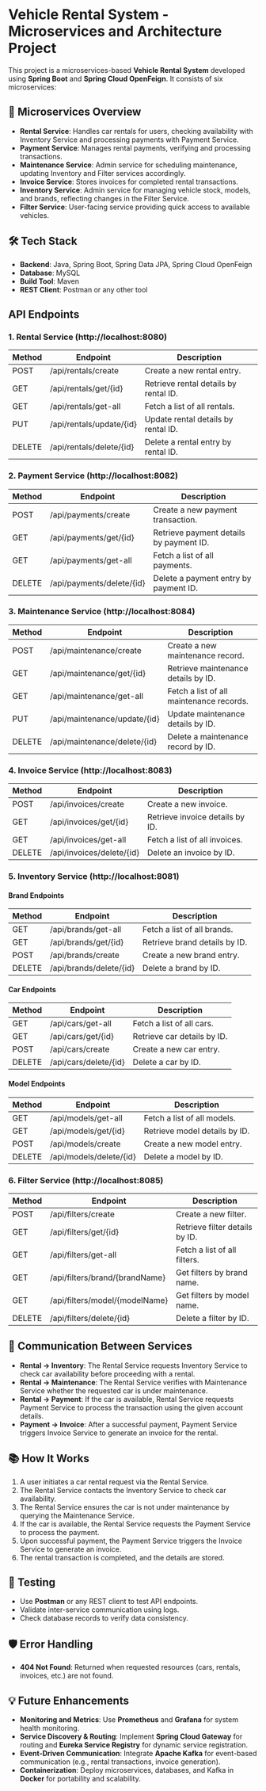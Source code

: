 # Vehicle Rental System - Microservices and Architecture Project

This project is a microservices-based **Vehicle Rental System** developed using **Spring Boot** and **Spring Cloud OpenFeign**. It consists of six microservices:

## 🏢 Microservices Overview

- **Rental Service**: Handles car rentals for users, checking availability with Inventory Service and processing payments with Payment Service.
- **Payment Service**: Manages rental payments, verifying and processing transactions.
- **Maintenance Service**: Admin service for scheduling maintenance, updating Inventory and Filter services accordingly.
- **Invoice Service**: Stores invoices for completed rental transactions.
- **Inventory Service**: Admin service for managing vehicle stock, models, and brands, reflecting changes in the Filter Service.
- **Filter Service**: User-facing service providing quick access to available vehicles.

## 🛠 Tech Stack

- **Backend**: Java, Spring Boot, Spring Data JPA, Spring Cloud OpenFeign
- **Database**: MySQL
- **Build Tool**: Maven
- **REST Client**: Postman or any other tool

## API Endpoints

### 1. Rental Service (http://localhost:8080)
| Method | Endpoint | Description |
|--------|---------|-------------|
| POST | /api/rentals/create | Create a new rental entry. |
| GET | /api/rentals/get/{id} | Retrieve rental details by rental ID. |
| GET | /api/rentals/get-all | Fetch a list of all rentals. |
| PUT | /api/rentals/update/{id} | Update rental details by rental ID. |
| DELETE | /api/rentals/delete/{id} | Delete a rental entry by rental ID. |

### 2. Payment Service (http://localhost:8082)
| Method | Endpoint | Description |
|--------|---------|-------------|
| POST | /api/payments/create | Create a new payment transaction. |
| GET | /api/payments/get/{id} | Retrieve payment details by payment ID. |
| GET | /api/payments/get-all | Fetch a list of all payments. |
| DELETE | /api/payments/delete/{id} | Delete a payment entry by payment ID. |

### 3. Maintenance Service (http://localhost:8084)
| Method | Endpoint | Description |
|--------|---------|-------------|
| POST | /api/maintenance/create | Create a new maintenance record. |
| GET | /api/maintenance/get/{id} | Retrieve maintenance details by ID. |
| GET | /api/maintenance/get-all | Fetch a list of all maintenance records. |
| PUT | /api/maintenance/update/{id} | Update maintenance details by ID. |
| DELETE | /api/maintenance/delete/{id} | Delete a maintenance record by ID. |

### 4. Invoice Service (http://localhost:8083)
| Method | Endpoint | Description |
|--------|---------|-------------|
| POST | /api/invoices/create | Create a new invoice. |
| GET | /api/invoices/get/{id} | Retrieve invoice details by ID. |
| GET | /api/invoices/get-all | Fetch a list of all invoices. |
| DELETE | /api/invoices/delete/{id} | Delete an invoice by ID. |

### 5. Inventory Service (http://localhost:8081)
#### Brand Endpoints
| Method | Endpoint | Description |
|--------|---------|-------------|
| GET | /api/brands/get-all | Fetch a list of all brands. |
| GET | /api/brands/get/{id} | Retrieve brand details by ID. |
| POST | /api/brands/create | Create a new brand entry. |
| DELETE | /api/brands/delete/{id} | Delete a brand by ID. |

#### Car Endpoints
| Method | Endpoint | Description |
|--------|---------|-------------|
| GET | /api/cars/get-all | Fetch a list of all cars. |
| GET | /api/cars/get/{id} | Retrieve car details by ID. |
| POST | /api/cars/create | Create a new car entry. |
| DELETE | /api/cars/delete/{id} | Delete a car by ID. |

#### Model Endpoints
| Method | Endpoint | Description |
|--------|---------|-------------|
| GET | /api/models/get-all | Fetch a list of all models. |
| GET | /api/models/get/{id} | Retrieve model details by ID. |
| POST | /api/models/create | Create a new model entry. |
| DELETE | /api/models/delete/{id} | Delete a model by ID. |

### 6. Filter Service (http://localhost:8085)
| Method | Endpoint | Description |
|--------|---------|-------------|
| POST | /api/filters/create | Create a new filter. |
| GET | /api/filters/get/{id} | Retrieve filter details by ID. |
| GET | /api/filters/get-all | Fetch a list of all filters. |
| GET | /api/filters/brand/{brandName} | Get filters by brand name. |
| GET | /api/filters/model/{modelName} | Get filters by model name. |
| DELETE | /api/filters/delete/{id} | Delete a filter by ID. |



## 🔗 Communication Between Services

- **Rental → Inventory**: The Rental Service requests Inventory Service to check car availability before proceeding with a rental.
- **Rental → Maintenance**: The Rental Service verifies with Maintenance Service whether the requested car is under maintenance.
- **Rental → Payment**: If the car is available, Rental Service requests Payment Service to process the transaction using the given account details.
- **Payment → Invoice**: After a successful payment, Payment Service triggers Invoice Service to generate an invoice for the rental.

## 📚 How It Works

1. A user initiates a car rental request via the Rental Service.
2. The Rental Service contacts the Inventory Service to check car availability.
3. The Rental Service ensures the car is not under maintenance by querying the Maintenance Service.
4. If the car is available, the Rental Service requests the Payment Service to process the payment.
5. Upon successful payment, the Payment Service triggers the Invoice Service to generate an invoice.
6. The rental transaction is completed, and the details are stored.

## 🧪 Testing

- Use **Postman** or any REST client to test API endpoints.
- Validate inter-service communication using logs.
- Check database records to verify data consistency.

## 🛡 Error Handling

- **404 Not Found**: Returned when requested resources (cars, rentals, invoices, etc.) are not found.

## 💡 Future Enhancements

- **Monitoring and Metrics**: Use **Prometheus** and **Grafana** for system health monitoring.
- **Service Discovery & Routing**: Implement **Spring Cloud Gateway** for routing and **Eureka Service Registry** for dynamic service registration.
- **Event-Driven Communication**: Integrate **Apache Kafka** for event-based communication (e.g., rental transactions, invoice generation).
- **Containerization**: Deploy microservices, databases, and Kafka in **Docker** for portability and scalability.

